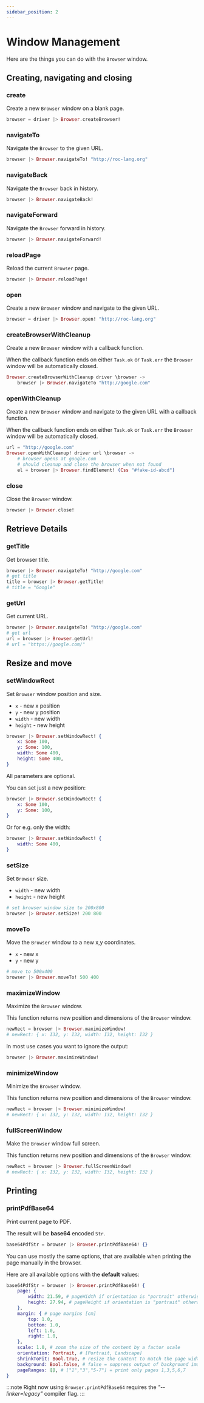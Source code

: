 ```yaml
---
sidebar_position: 2
---
```


# Window Management

Here are the things you can do with the `Browser` window.

## Creating, navigating and closing

### create

Create a new `Browser` window on a blank page.

```elixir
browser = driver |> Browser.createBrowser!
```

### navigateTo

Navigate the `Browser` to the given URL.

```elixir
browser |> Browser.navigateTo! "http://roc-lang.org"
```

### navigateBack

Navigate the `Browser` back in history.

```elixir
browser |> Browser.navigateBack!
```

### navigateForward

Navigate the `Browser` forward in history.

```elixir
browser |> Browser.navigateForward!
```

### reloadPage

Reload the current `Browser` page.

```elixir
browser |> Browser.reloadPage!
```

### open

Create a new `Browser` window and navigate to the given URL.

```elixir
browser = driver |> Browser.open! "http://roc-lang.org"
```

### createBrowserWithCleanup

Create a new `Browser` window with a callback function.

When the callback function ends on either `Task.ok` or `Task.err`
the `Browser` window will be automatically closed.

```elixir
Browser.createBrowserWithCleanup driver \browser ->
    browser |> Browser.navigateTo "http://google.com"
```

### openWithCleanup

Create a new `Browser` window and navigate to the given URL
with a callback function.

When the callback function ends on either `Task.ok` or `Task.err`
the `Browser` window will be automatically closed.

```elixir
url = "http://google.com"
Browser.openWithCleanup! driver url \browser ->
    # browser opens at google.com
    # should cleanup and close the browser when not found
    el = browser |> Browser.findElement! (Css "#fake-id-abcd")
```

### close

Close the `Browser` window.

```elixir
browser |> Browser.close!
```

## Retrieve Details

### getTitle

Get browser title.

```elixir
browser |> Browser.navigateTo! "http://google.com"
# get title
title = browser |> Browser.getTitle!
# title = "Google"
```

### getUrl

Get current URL.

```elixir
browser |> Browser.navigateTo! "http://google.com"
# get url
url = browser |> Browser.getUrl!
# url = "https://google.com/"
```

## Resize and move

### setWindowRect

Set `Browser` window position and size.

- `x` - new x position
- `y` - new y position
- `width` - new width
- `height` - new height

```elixir
browser |> Browser.setWindowRect! {
    x: Some 100,
    y: Some: 100,
    width: Some 400,
    height: Some 400,
}
```

All parameters are optional.

You can set just a new position:

```elixir
browser |> Browser.setWindowRect! {
    x: Some 100,
    y: Some: 100,
}
```

Or for e.g. only the width:

```elixir
browser |> Browser.setWindowRect! {
    width: Some 400,
}
```

### setSize

Set `Browser` size.

- `width` - new width
- `height` - new height

```elixir
# set browser window size to 200x800
browser |> Browser.setSize! 200 800
```

### moveTo

Move the `Browser` window to a new x,y coordinates.

- `x` - new x
- `y` - new y

```elixir
# move to 500x400
browser |> Browser.moveTo! 500 400
```

### maximizeWindow

Maximize the `Browser` window.

This function returns new position and dimensions of the `Browser` window.

```elixir
newRect = browser |> Browser.maximizeWindow!
# newRect: { x: I32, y: I32, width: I32, height: I32 }
```

In most use cases you want to ignore the output:

```elixir
browser |> Browser.maximizeWindow!
```

### minimizeWindow

Minimize the `Browser` window.

This function returns new position and dimensions of the `Browser` window.

```elixir
newRect = browser |> Browser.minimizeWindow!
# newRect: { x: I32, y: I32, width: I32, height: I32 }
```

### fullScreenWindow

Make the `Browser` window full screen.

This function returns new position and dimensions of the `Browser` window.

```elixir
newRect = browser |> Browser.fullScreenWindow!
# newRect: { x: I32, y: I32, width: I32, height: I32 }
```

## Printing

### printPdfBase64

Print current page to PDF.

The result will be **base64** encoded `Str`.

```elixir
base64PdfStr = browser |> Browser.printPdfBase64! {}
```

You can use mostly the same options,
that are available when printing the page manually in the browser.

Here are all available options with the **default** values:

```elixir
base64PdfStr = browser |> Browser.printPdfBase64! {
    page: {
        width: 21.59, # pageWidth if orientation is "portrait" otherwise pageHeight [cm]
        height: 27.94, # pageHeight if orientation is "portrait" otherwise pageWidth [cm]
    },
    margin: { # page margins [cm]
        top: 1.0,
        bottom: 1.0,
        left: 1.0,
        right: 1.0,
    },
    scale: 1.0, # zoom the size of the content by a factor scale
    orientation: Portrait, # [Portrait, Landscape]
    shrinkToFit: Bool.true, # resize the content to match the page width
    background: Bool.false, # false = suppress output of background images and colors
    pageRanges: [], # ["1","3","5-7"] = print only pages 1,3,5,6,7
}
```

:::note
Right now using `Browser.printPdfBase64` requires the _"--linker=legacy"_ compiler flag.
:::
